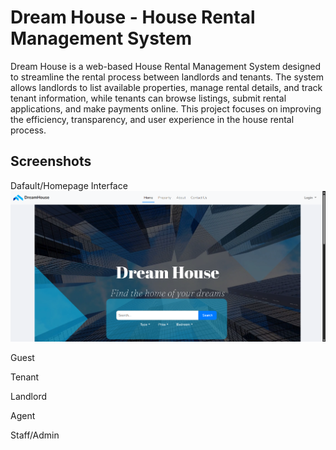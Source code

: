 # Dream House - House Rental Management System

Dream House is a web-based House Rental Management System designed to streamline the rental process between landlords and tenants. The system allows landlords to list available properties, manage rental details, and track tenant information, while tenants can browse listings, submit rental applications, and make payments online. This project focuses on improving the efficiency, transparency, and user experience in the house rental process.

## Screenshots
Dafault/Homepage Interface
![Image Alt](https://github.com/aiymnn/House-Rental-Management-System-DreamHouse/blob/c1703ff3ce9ccbac66a62c97d4ef1120d06810c6/screenshorts/main.png)

Guest



Tenant

Landlord

Agent

Staff/Admin
